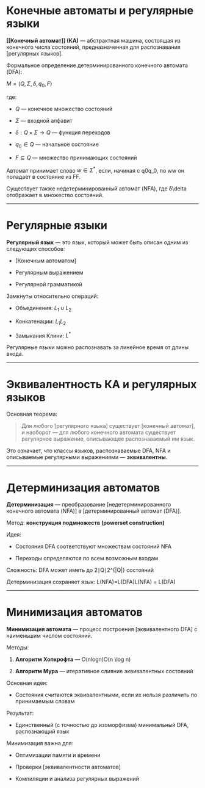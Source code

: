 # Конечные автоматы и регулярные языки

**[[Конечный автомат]] (КА)** — абстрактная машина, состоящая из конечного числа состояний, предназначенная для распознавания [регулярных языков].

Формальное определение детерминированного конечного автомата (DFA):

$M = (Q, \Sigma, \delta, q_0, F)$

где:

- $Q$ — конечное множество состояний
    
- $\Sigma$ — входной алфавит
    
- $\delta: Q \times \Sigma \to Q$ — функция переходов
    
- $q_0 \in Q$ — начальное состояние
    
- $F \subseteq Q$ — множество принимающих состояний


Автомат принимает слово $w \in \Sigma^*$, если, начиная с q0q_0, по ww он попадает в состояние из FF.

Существует также недетерминированный автомат (NFA), где δ\delta отображает в множество состояний.

---

# Регулярные языки

**Регулярный язык** — это язык, который может быть описан одним из следующих способов:

- [Конечным автоматом]
    
- Регулярным выражением
    
- Регулярной грамматикой
    

Замкнуты относительно операций:

- Объединения: $L_1 \cup L_2$
    
- Конкатенации: $L_1 L_2$
    
- Замыкания Клини: $L^*$
    

Регулярные языки можно распознавать за линейное время от длины входа.

---

# Эквивалентность КА и регулярных языков

Основная теорема:

> Для любого [регулярного языка] существует [конечный автомат], и наоборот — для любого конечного автомата существует регулярное выражение, описывающее распознаваемый им язык.

Это означает, что классы языков, распознаваемые DFA, NFA и описываемые регулярными выражениями — **эквивалентны**.

---

# Детерминизация автоматов

**Детерминизация** — преобразование [недетерминированного конечного автомата (NFA)] в [детерминированный автомат (DFA)].

Метод: **конструкция подмножеств (powerset construction)**

Идея:

- Состояния DFA соответствуют множествам состояний NFA
    
- Переходы определяются по всем возможным входам
    

Сложность: DFA может иметь до 2∣Q∣2^{|Q|} состояний

Детерминизация сохраняет язык: L(NFA)=L(DFA)L(NFA) = L(DFA)

---

# Минимизация автоматов

**Минимизация автомата** — процесс построения [эквивалентного DFA] с наименьшим числом состояний.

Методы:

1. **Алгоритм Хопкрофта** — O(nlog⁡n)O(n \log n)
    
2. **Алгоритм Мура** — итеративное слияние эквивалентных состояний
    

Основная идея:

- Состояния считаются эквивалентными, если их нельзя различить по принимаемым словам
    

Результат:

- Единственный (с точностью до изоморфизма) минимальный DFA, распознающий язык
    

Минимизация важна для:

- Оптимизации памяти и времени
    
- Проверки [эквивалентности автоматов]
    
- Компиляции и анализа регулярных выражений